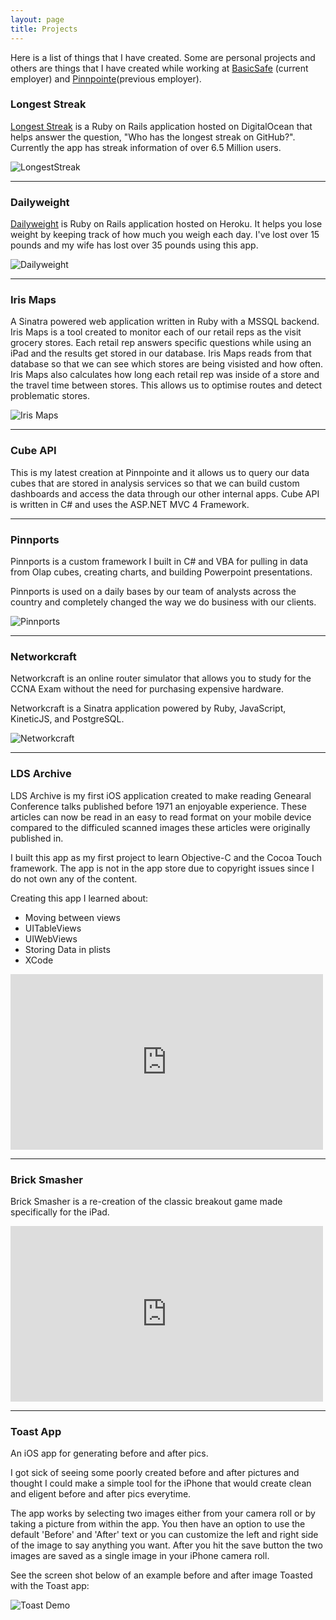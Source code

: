 ```yaml
---
layout: page
title: Projects
---
```


Here is a list of things that I have created. Some are personal projects and others are things that I have created while working at [BasicSafe](http://basicsafe.us) (current employer) and [Pinnpointe](http://www.pinnpointe.com/)(previous employer).

### Longest Streak

[Longest Streak](http://longeststreak.net) is a Ruby on Rails application hosted on DigitalOcean that helps answer the question, "Who has the longest streak on GitHub?". Currently the app has streak information of over 6.5 Million users.

![LongestStreak](/images/longeststreak.png "Longest Streak")

***

### Dailyweight

[Dailyweight](https://dailyweight.herokuapp.com/) is Ruby on Rails application hosted on Heroku. It helps you lose weight by keeping track of how much you weigh each day. I've lost over 15 pounds and my wife has lost over 35 pounds using this app.

![Dailyweight](/images/dailyweight.png "Dailyweight")

***

### Iris Maps

A Sinatra powered web application written in Ruby with a MSSQL backend. Iris Maps is a tool created to monitor each of our retail reps as the visit grocery stores. Each retail rep answers specific questions while using an iPad and the results get stored in our database. Iris Maps reads from that database so that we can see which stores are being visisted and how often. Iris Maps also calculates how long each retail rep was inside of a store and the travel time between stores. This allows us to optimise routes and detect problematic stores.

![Iris Maps](/images/iris-maps.png "Iris Maps")

***

### Cube API
This is my latest creation at Pinnpointe and it allows us to query our data cubes that are stored in analysis services so that we can build custom dashboards and access the data through our other internal apps. Cube API is written in C# and uses the ASP.NET MVC 4 Framework.

***

### Pinnports

Pinnports is a custom framework I built in C# and VBA for pulling in data from Olap cubes, creating charts, and building Powerpoint presentations.

Pinnports is used on a daily bases by our team of analysts across the country and completely changed the way we do business with our clients.

![Pinnports](/images/pinnportes.png "Pinnports")

***

### Networkcraft
Networkcraft is an online router simulator that allows you to study for the CCNA Exam without the need for purchasing expensive hardware.

Networkcraft is a Sinatra application powered by Ruby, JavaScript, KineticJS, and PostgreSQL.


![Networkcraft](/images/networkcraft.png "Networkcraft")

***

### LDS Archive

LDS Archive is my first iOS application created to make reading Genearal Conference talks published before 1971 an enjoyable experience. These articles can now be read in an easy to read format on your mobile device compared to the difficuled scanned images these articles were originally published in.

I built this app as my first project to learn Objective-C and the Cocoa Touch framework. The app is not in the app store due to copyright issues since I do not own any of the content.

Creating this app I learned about:

+ Moving between views
+ UITableViews
+ UIWebViews
+ Storing Data in plists
+ XCode

<iframe src="http://player.vimeo.com/video/56874303" width="500" height="281" frameborder="0" webkitAllowFullScreen mozallowfullscreen allowFullScreen></iframe>

***

### Brick Smasher
Brick Smasher is a re-creation of the classic breakout game made specifically for the iPad.

<iframe src="http://player.vimeo.com/video/56873895" width="500" height="281" frameborder="0" webkitAllowFullScreen mozallowfullscreen allowFullScreen></iframe>

***

### Toast App
An iOS app for generating before and after pics.

I got sick of seeing some poorly created before and after pictures and thought I could make a simple tool for the iPhone that would create clean and eligent before and after pics everytime.

The app works by selecting two images either from your camera roll or by taking a picture from within the app. You then have an option to use the default 'Before' and 'After' text or you can customize the left and right side of the image to say anything you want. After you hit the save button the two images are saved as a single image in your iPhone camera roll.

See the screen shot below of an example before and after image Toasted with the Toast app:

![Toast Demo](/images/Toast-Before_and_After.jpg)

